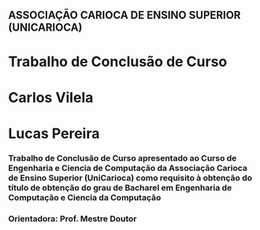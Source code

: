 ## ASSOCIAÇÃO CARIOCA DE ENSINO SUPERIOR (UNICARIOCA)
# Trabalho de Conclusão de Curso

<b><addr></addr></b>

# Carlos Vilela
# Lucas Pereira


### Trabalho de Conclusão de Curso apresentado ao Curso de Engenharia e Ciencia de Computação da Associação Carioca de Ensino Superior (UniCarioca) como requisito à obtenção do título de obtenção do grau de Bacharel em Engenharia de Computação e Ciencia da Computação

### Orientadora: Prof. Mestre Doutor  

